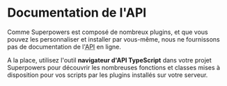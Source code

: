 # Documentation de l'API

Comme Superpowers est composé de nombreux plugins, et que vous pouvez les personnaliser et installer par vous-même, nous ne fournissons pas de documentation de l'<abbr title="Application Programming Interface">API</abbr> en ligne.

A la place, utilisez l'outil **navigateur d'API TypeScript** dans votre projet Superpowers pour découvrir les nombreuses fonctions et classes mises à disposition pour vos scripts par les plugins installés sur votre serveur.
